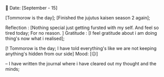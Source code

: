 📅 Date: [September - 15]

[Tommorow is the day]; 
[Finished the jujutus kaisen season 2 again];

Reflection : [Nothing special just getting fursted with my self. And feel so tired today; For no reason. ]
Gratitude : [I feel gratitude about i am doing thing's now what i realised]; 

[! Tommorow is the day; I have told everything's like we are not keeping anything's hidden from our side]
Mood: [😐]

– I have written the journal where i have cleared  out my thought and the minds; 


